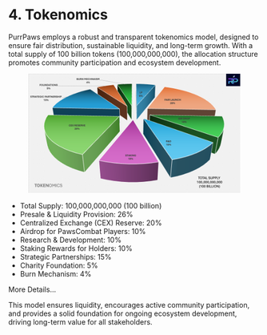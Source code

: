 # 4. Tokenomics

PurrPaws employs a robust and transparent tokenomics model, designed to ensure fair distribution, sustainable liquidity, and long-term growth. With a total supply of 100 billion tokens (100,000,000,000), the allocation structure promotes community participation and ecosystem development.

<figure><img src="../../../.gitbook/assets/TOKENOMICS PIE .png" alt=""><figcaption></figcaption></figure>

* Total Supply: 100,000,000,000 (100 billion)
* Presale & Liquidity Provision: 26%
* Centralized Exchange (CEX) Reserve: 20%
* Airdrop for PawsCombat Players: 10%
* Research & Development: 10%
* Staking Rewards for Holders: 10%
* Strategic Partnerships: 15%
* Charity Foundation: 5%
* Burn Mechanism: 4%

More Details...

This model ensures liquidity, encourages active community participation, and provides a solid foundation for ongoing ecosystem development, driving long-term value for all stakeholders.
